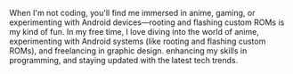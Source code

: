 When I'm not coding, you'll find me immersed in anime, gaming, or experimenting with Android devices—rooting and flashing custom ROMs is my kind of fun.
In my free time, I love diving into the world of anime, experimenting with Android systems (like rooting and flashing custom ROMs), and freelancing in graphic design. enhancing my skills in programming, and staying updated with the latest tech trends.